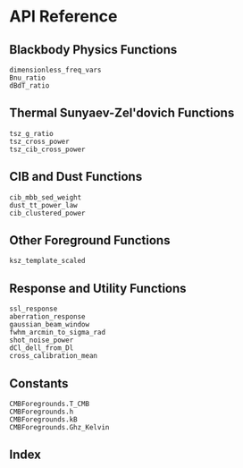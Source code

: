 # API Reference

## Blackbody Physics Functions

```@docs
dimensionless_freq_vars
Bnu_ratio
dBdT_ratio
```

## Thermal Sunyaev-Zel'dovich Functions

```@docs
tsz_g_ratio
tsz_cross_power
tsz_cib_cross_power
```

## CIB and Dust Functions

```@docs
cib_mbb_sed_weight
dust_tt_power_law
cib_clustered_power
```

## Other Foreground Functions

```@docs
ksz_template_scaled
```

## Response and Utility Functions

```@docs
ssl_response
aberration_response
gaussian_beam_window
fwhm_arcmin_to_sigma_rad
shot_noise_power
dCl_dell_from_Dl
cross_calibration_mean
```

## Constants

```@docs
CMBForegrounds.T_CMB
CMBForegrounds.h
CMBForegrounds.kB
CMBForegrounds.Ghz_Kelvin
```

## Index

```@index
```